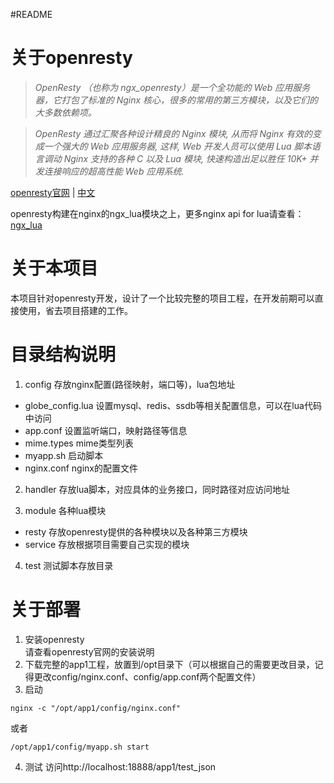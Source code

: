 #README

关于openresty
===============

>*OpenResty （也称为 ngx_openresty）是一个全功能的 Web 应用服务器，它打包了标准的 Nginx 核心，很多的常用的第三方模块，以及它们的大多数依赖项。*

>*OpenResty 通过汇聚各种设计精良的 Nginx 模块, 从而将 Nginx 有效的变成一个强大的 Web 应用服务器,
这样, Web 开发人员可以使用 Lua 脚本语言调动 Nginx 支持的各种 C 以及 Lua 模块,
快速构造出足以胜任 10K+ 并发连接响应的超高性能 Web 应用系统.*

[openresty官网](http://openresty.org/ "http://openresty.org/") | [中文](http://openresty.org/cn/ "http://openresty.org/cn/")



openresty构建在nginx的ngx_lua模块之上，更多nginx api for lua请查看：[ngx_lua](https://www.nginx.com/resources/wiki/modules/lua/#nginx-api-for-lua "https://www.nginx.com/resources/wiki/modules/lua/#nginx-api-for-lua")


关于本项目
============

本项目针对openresty开发，设计了一个比较完整的项目工程，在开发前期可以直接使用，省去项目搭建的工作。


目录结构说明
============

1. config 存放nginx配置(路径映射，端口等)，lua包地址<br>
* globe_config.lua 设置mysql、redis、ssdb等相关配置信息，可以在lua代码中访问
* app.conf 设置监听端口，映射路径等信息
* mime.types mime类型列表
* myapp.sh 启动脚本
* nginx.conf nginx的配置文件

2. handler 存放lua脚本，对应具体的业务接口，同时路径对应访问地址

3. module 各种lua模块
* resty 存放openresty提供的各种模块以及各种第三方模块
* service 存放根据项目需要自己实现的模块

4. test 测试脚本存放目录


关于部署
========

1. 安装openresty<br>
  请查看openresty官网的安装说明
2. 下载完整的app1工程，放置到/opt目录下（可以根据自己的需要更改目录，记得更改config/nginx.conf、config/app.conf两个配置文件）
3. 启动
  ```
  nginx -c "/opt/app1/config/nginx.conf"
  ```
  或者
  ```
  /opt/app1/config/myapp.sh start
  ```
4. 测试
  访问http://localhost:18888/app1/test_json





